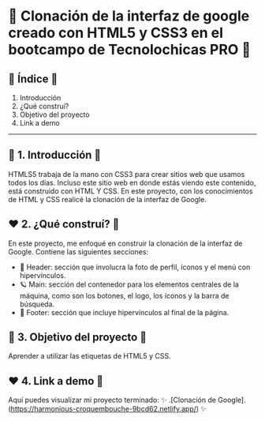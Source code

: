 # 🌷 Clonación de la interfaz de google creado con HTML5 y CSS3 en el bootcampo de Tecnolochicas PRO 🌷



## 🌸 Índice 🌸
1. Introducción 
2. ¿Qué construí?
3. Objetivo del proyecto
4. Link a demo

****

## 💜 1. Introducción 🌻
HTMLS5 trabaja de la mano con CSS3 para crear sitios web que usamos todos los días. Incluso este sitio web en donde estás viendo este contenido, está construido con HTML Y CSS.
En este proyecto, con los conocimientos de HTML y CSS realicé la clonación de la interfaz de Google.

## ❤️ 2. ¿Qué construí? 🌼
En este proyecto, me enfoqué en construir la clonación de la interfaz de Google.
Contiene las siguientes secciones: 
* 🌙 Header: sección que involucra la foto de perfil, íconos y el menú con hipervínculos.
* 🪐 Main: sección del contenedor para los elementos centrales de la máquina, como son los botones, el logo, los íconos y la barra de búsqueda.
* 💫 Footer: sección que incluye hipervínculos al final de la página.

## 💜 3. Objetivo del proyecto 🌻
Aprender a utilizar las etiquetas de HTML5 y CSS.

## ❤️ 4. Link a demo 🌼
Aquí puedes visualizar mi proyecto terminado: 
✨ .[Clonación de Google].(https://harmonious-croquembouche-9bcd62.netlify.app/) ✨
